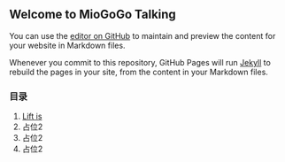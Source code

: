 ## Welcome to MioGoGo Talking

You can use the [editor on GitHub](https://github.com/MioGOGO/MioGOGO.github.io/edit/master/README.md) to maintain and preview the content for your website in Markdown files.

Whenever you commit to this repository, GitHub Pages will run [Jekyll](https://jekyllrb.com/) to rebuild the pages in your site, from the content in your Markdown files.

### 目录

1. [Lift is ](/life/first) 
2. 占位2
3. 占位2
4. 占位2



